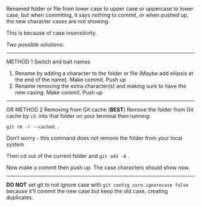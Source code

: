 Renamed folder or file from lower case to upper case or uppercase to lower case, but when commiting, it says nothing to commit, or when pushed up, the new character cases are not showing.

This is because of case insensitivity. 

Two possible solutions:

---

METHOD 1 Switch and bait names
1. Rename by adding a character to the folder or file (Maybe add ellipsis at the end of the name). Make commit. Push up
2. Rename removing the extra character(s) and making sure to have the new casing. Make commit. Push up

---


OR METHOD 2 Removing from Git cache (**BEST**)
Remove the folder from Git cache by `cd`  into that folder on your terminal then running:
```
git rm -r --cached .
```

Don’t worry - this command does not remove the folder from your local system

Then cd out of the current folder and `git add -A` .

Now make a commit then push up. The case characters should show now.

---

**DO NOT** set git to not ignore case with `git config core.ignorecase false`  because it’ll commit the new case but keep the old case, creating duplicates.